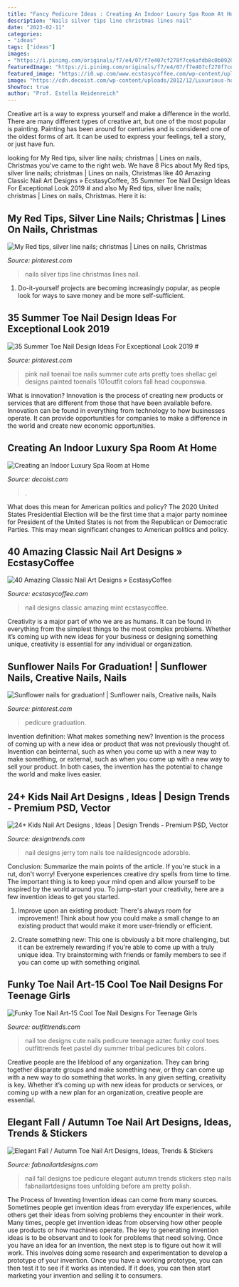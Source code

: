 ```yaml
---
title: "Fancy Pedicure Ideas : Creating An Indoor Luxury Spa Room At Home"
description: "Nails silver tips line christmas lines nail"
date: "2023-02-11"
categories:
- "ideas"
tags: ["ideas"]
images:
- "https://i.pinimg.com/originals/f7/e4/07/f7e407cf278f7ce6afdb8c0b0920809d.jpg"
featuredImage: "https://i.pinimg.com/originals/f7/e4/07/f7e407cf278f7ce6afdb8c0b0920809d.jpg"
featured_image: "https://i0.wp.com/www.ecstasycoffee.com/wp-content/uploads/2016/10/Mint-Patterned-Nail-Design-Idea.jpg?resize=640%2C960"
image: "https://cdn.decoist.com/wp-content/uploads/2012/12/Luxurious-home-spa-room.jpg"
ShowToc: true
author: "Prof. Estella Heidenreich"
---
```



Creative art is a way to express yourself and make a difference in the world. There are many different types of creative art, but one of the most popular is painting. Painting has been around for centuries and is considered one of the oldest forms of art. It can be used to express your feelings, tell a story, or just have fun.

	

		
looking for My Red tips, silver line nails; christmas | Lines on nails, Christmas you've came to the right web. We have 8 Pics about My Red tips, silver line nails; christmas | Lines on nails, Christmas like 40 Amazing Classic Nail Art Designs » EcstasyCoffee, 35 Summer Toe Nail Design Ideas For Exceptional Look 2019 # and also My Red tips, silver line nails; christmas | Lines on nails, Christmas. Here it is:
		
    
## My Red Tips, Silver Line Nails; Christmas | Lines On Nails, Christmas

<img loading=lazy src="https://i.pinimg.com/originals/6f/fd/09/6ffd093ac8de33adb739b238729bcec8.jpg" onerror="this.onerror=null;this.src='https://tse4.mm.bing.net/th?id=OIP.cHxFMXiLkiIjdbsOSlQJCgHaJ4&amp;pid=15.1';" alt="My Red tips, silver line nails; christmas | Lines on nails, Christmas">

_Source: pinterest.com_

>nails silver tips line christmas lines nail. 

	

1. Do-it-yourself projects are becoming increasingly popular, as people look for ways to save money and be more self-sufficient.

    
## 35 Summer Toe Nail Design Ideas For Exceptional Look 2019 #

<img loading=lazy src="https://i.pinimg.com/originals/f7/e4/07/f7e407cf278f7ce6afdb8c0b0920809d.jpg" onerror="this.onerror=null;this.src='https://tse3.mm.bing.net/th?id=OIP.XbqBPHt0YiS9YyFptEDunAHaHa&amp;pid=15.1';" alt="35 Summer Toe Nail Design Ideas For Exceptional Look 2019 #">

_Source: pinterest.com_

>pink nail toenail toe nails summer cute arts pretty toes shellac gel designs painted toenails 101outfit colors fall head couponswa. 

	

What is innovation?
Innovation is the process of creating new products or services that are different from those that have been available before. Innovation can be found in everything from technology to how businesses operate. It can provide opportunities for companies to make a difference in the world and create new economic opportunities.

    
## Creating An Indoor Luxury Spa Room At Home

<img loading=lazy src="https://cdn.decoist.com/wp-content/uploads/2012/12/Luxurious-home-spa-room.jpg" onerror="this.onerror=null;this.src='https://tse2.mm.bing.net/th?id=OIP.L2gF02fP4bNr8WL4J4nTMgHaE_&amp;pid=15.1';" alt="Creating an Indoor Luxury Spa Room at Home">

_Source: decoist.com_

>. 

	

What does this mean for American politics and policy?
The 2020 United States Presidential Election will be the first time that a major party nominee for President of the United States is not from the Republican or Democratic Parties. This may mean significant changes to American politics and policy.

    
## 40 Amazing Classic Nail Art Designs » EcstasyCoffee

<img loading=lazy src="https://i0.wp.com/www.ecstasycoffee.com/wp-content/uploads/2016/10/Mint-Patterned-Nail-Design-Idea.jpg?resize=640%2C960" onerror="this.onerror=null;this.src='https://tse2.mm.bing.net/th?id=OIP.kFF_GYSmyxG0CeOstq1hQgHaLH&amp;pid=15.1';" alt="40 Amazing Classic Nail Art Designs » EcstasyCoffee">

_Source: ecstasycoffee.com_

>nail designs classic amazing mint ecstasycoffee. 

	

Creativity is a major part of who we are as humans. It can be found in everything from the simplest things to the most complex problems. Whether it’s coming up with new ideas for your business or designing something unique, creativity is essential for any individual or organization.

    
## Sunflower Nails For Graduation! | Sunflower Nails, Creative Nails, Nails

<img loading=lazy src="https://i.pinimg.com/736x/51/41/d0/5141d028465ede3cf04836020d0a150d--sunflower-nails-sunflowers.jpg" onerror="this.onerror=null;this.src='https://tse4.mm.bing.net/th?id=OIP.1HT5bzTVpG0yICjrr3rVJAHaJ3&amp;pid=15.1';" alt="Sunflower nails for graduation! | Sunflower nails, Creative nails, Nails">

_Source: pinterest.com_

>pedicure graduation. 

	

Invention definition: What makes something new?
Invention is the process of coming up with a new idea or product that was not previously thought of. Invention can beinternal, such as when you come up with a new way to make something, or external, such as when you come up with a new way to sell your product. In both cases, the invention has the potential to change the world and make lives easier.

    
## 24+ Kids Nail Art Designs , Ideas | Design Trends - Premium PSD, Vector

<img loading=lazy src="https://images.designtrends.com/wp-content/uploads/2016/03/31131939/Tom-And-Jerry-Toe-Nail-Design.jpg" onerror="this.onerror=null;this.src='https://tse4.mm.bing.net/th?id=OIP.4DuJ2GVIqVQ7nq2a2kZn3gHaHa&amp;pid=15.1';" alt="24+ Kids Nail Art Designs , Ideas | Design Trends - Premium PSD, Vector">

_Source: designtrends.com_

>nail designs jerry tom nails toe naildesigncode adorable. 

	

Conclusion: Summarize the main points of the article.
If you're stuck in a rut, don't worry! Everyone experiences creative dry spells from time to time. The important thing is to keep your mind open and allow yourself to be inspired by the world around you. To jump-start your creativity, here are a few invention ideas to get you started.
1. Improve upon an existing product: There's always room for improvement! Think about how you could make a small change to an existing product that would make it more user-friendly or efficient.

2. Create something new: This one is obviously a bit more challenging, but it can be extremely rewarding if you're able to come up with a truly unique idea. Try brainstorming with friends or family members to see if you can come up with something original.


    
## Funky Toe Nail Art-15 Cool Toe Nail Designs For Teenage Girls

<img loading=lazy src="http://www.outfittrends.com/wp-content/uploads/2014/11/Toe-Nail-Designs.jpg" onerror="this.onerror=null;this.src='https://tse4.mm.bing.net/th?id=OIP.fBLC0mcGKOP4jz8seat0TAHaNJ&amp;pid=15.1';" alt="Funky Toe Nail Art-15 Cool Toe Nail Designs For Teenage Girls">

_Source: outfittrends.com_

>nail toe designs cute nails pedicure teenage aztec funky cool toes outfittrends feet pastel diy summer tribal pedicures bit colors. 

	

Creative people are the lifeblood of any organization. They can bring together disparate groups and make something new, or they can come up with a new way to do something that works. In any given setting, creativity is key. Whether it’s coming up with new ideas for products or services, or coming up with a new plan for an organization, creative people are essential.

    
## Elegant Fall / Autumn Toe Nail Art Designs, Ideas, Trends &amp; Stickers

<img loading=lazy src="http://fabnailartdesigns.com/wp-content/uploads/2014/08/Elegant-Fall-Autumn-Toe-Nail-Art-Designs-Ideas-Trends-Stickers-2014-3.jpg" onerror="this.onerror=null;this.src='https://tse4.mm.bing.net/th?id=OIP.YJunR9MubeUNihy4X9l6QQHaHa&amp;pid=15.1';" alt="Elegant Fall / Autumn Toe Nail Art Designs, Ideas, Trends &amp; Stickers">

_Source: fabnailartdesigns.com_

>nail fall designs toe pedicure elegant autumn trends stickers step nails fabnailartdesigns toes unfolding before am pretty polish. 

	

The Process of Inventing
Invention ideas can come from many sources. Sometimes people get invention ideas from everyday life experiences, while others get their ideas from solving problems they encounter in their work. Many times, people get invention ideas from observing how other people use products or how machines operate. The key to generating invention ideas is to be observant and to look for problems that need solving.
Once you have an idea for an invention, the next step is to figure out how it will work. This involves doing some research and experimentation to develop a prototype of your invention. Once you have a working prototype, you can then test it to see if it works as intended. If it does, you can then start marketing your invention and selling it to consumers.

